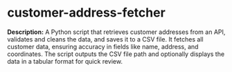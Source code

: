 # customer-address-fetcher
**Description:**   A Python script that retrieves customer addresses from an API, validates and cleans the data, and saves it to a CSV file. It fetches all customer data, ensuring accuracy in fields like name, address, and coordinates. The script outputs the CSV file path and optionally displays the data in a tabular format for quick review.
